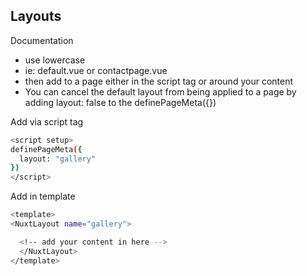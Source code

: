 ## Layouts

Documentation

- use lowercase
- ie: default.vue or contactpage.vue
- then add to a page either in the script tag or around your content
- You can cancel the default layout from being applied to a page by adding layout: false to the definePageMeta({})

Add via script tag

```bash
<script setup>
definePageMeta({
  layout: "gallery"
})
</script>
```

Add in template

```bash
<template>
<NuxtLayout name="gallery">

  <!-- add your content in here -->
  </NuxtLayout>
</template>
```
